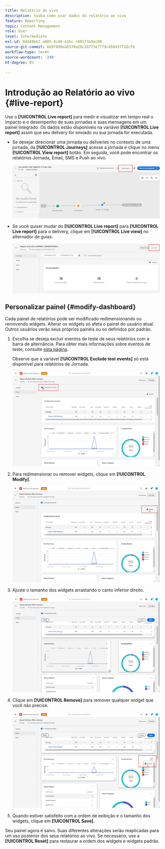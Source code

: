 ```yaml
---
title: Relatório ao vivo
description: Saiba como usar dados do relatório ao vivo
feature: Reporting
topic: Content Management
role: User
level: Intermediate
exl-id: 8dd48bb2-a805-4c46-a16c-c68173a9ac08
source-git-commit: 0e978d0eab570a28c187f3e7779c450437f16cfb
workflow-type: tm+mt
source-wordcount: '249'
ht-degree: 0%

---
```


# Introdução ao Relatório ao vivo {#live-report}

Use o **[!UICONTROL Live report]** para medir e visualizar em tempo real o impacto e o desempenho de suas jornadas e suas mensagens em um painel integrado.
Os dados estão disponíveis na variável **[!UICONTROL Live report]** assim que seu delivery for enviado ou sua jornada for executada.

* Se desejar direcionar uma jornada ou deliveries no contexto de uma jornada, da **[!UICONTROL Journeys]** acesse a jornada e clique no menu **[!UICONTROL View report]** botão. Em seguida, você pode encontrar os relatórios Jornada, Email, SMS e Push ao vivo.

   ![](assets/report_journey.png)

* Se você quiser mudar do **[!UICONTROL Live report]** para **[!UICONTROL Live report]** para o delivery, clique em **[!UICONTROL Live view]** no alternador de guias.

   ![](assets/report_3.png)

## Personalizar painel {#modify-dashboard}

Cada painel de relatórios pode ser modificado redimensionando ou removendo widgets. Alterar os widgets só afeta o painel do usuário atual. Outros usuários verão seus próprios painéis ou os definidos por padrão.

1. Escolha se deseja excluir eventos de teste de seus relatórios com a barra de alternância. Para obter mais informações sobre eventos de teste, consulte [esta página](../building-journeys/testing-the-journey.md).

   Observe que a variável **[!UICONTROL Exclude test events]** só está disponível para relatórios de Jornada.

   ![](assets/report_modify_6.png)

1. Para redimensionar ou remover widgets, clique em **[!UICONTROL Modify]**.

   ![](assets/report_modify_7.png)

1. Ajuste o tamanho dos widgets arrastando o canto inferior direito.

   ![](assets/report_modify_8.png)

1. Clique em **[!UICONTROL Remove]** para remover qualquer widget que você não precise.

   ![](assets/report_modify_9.png)

1. Quando estiver satisfeito com a ordem de exibição e o tamanho dos widgets, clique em **[!UICONTROL Save]**.

Seu painel agora é salvo. Suas diferentes alterações serão reaplicadas para um uso posterior dos seus relatórios ao vivo. Se necessário, use a **[!UICONTROL Reset]** para restaurar a ordem dos widgets e widgets padrão.
